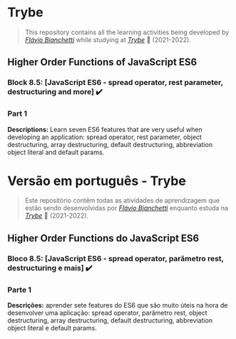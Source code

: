 # Trybe

> This repository contains all the learning activities being developed by _[Flávio Bianchetti](https://www.linkedin.com/in/flaviobianchetti/)_ while studying at _[Trybe](https://www.betrybe.com/)_ :rocket: (2021-2022).

## Higher Order Functions of JavaScript ES6


### Block 8.5: [JavaScript ES6 - spread operator, rest parameter, destructuring and more] :heavy_check_mark:

### Part 1

**Descriptions:** Learn seven ES6 features that are very useful when developing an application: spread operator, rest parameter, object destructuring, array destructuring, default destructuring, abbreviation object literal and default params.

# Versão em português - Trybe

> Este repositório contêm todas as atividades de aprendizagem que estão sendo desenvolvidas por  _[Flávio Bianchetti](https://www.linkedin.com/in/flaviobianchetti/)_ enquanto estuda na _[Trybe](https://www.betrybe.com/)_ :rocket: (2021-2022).

## Higher Order Functions do JavaScript ES6


### Bloco 8.5: [JavaScript ES6 - spread operator, parâmetro rest, destructuring e mais] :heavy_check_mark:

### Parte 1

**Descrições:**    aprender sete features do ES6 que são muito úteis na hora de desenvolver uma aplicação: spread operator, parâmetro rest, object destructuring, array destructuring, default destructuring, abbreviation object literal e default params.
